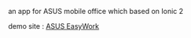 an app for ASUS mobile office which based on Ionic 2

demo site : [ASUS EasyWork](https://easywork.asus.com.cn/)
